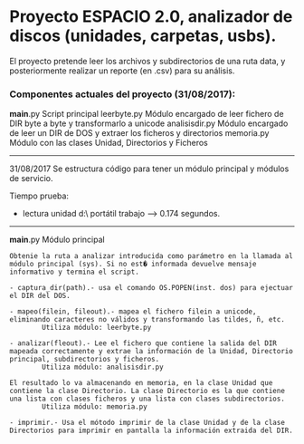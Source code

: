 # Proyecto ESPACIO 2.0, analizador de discos (unidades, carpetas, usbs).


El proyecto pretende leer los archivos y subdirectorios de una ruta data, y posteriormente realizar un reporte (en .csv) para su análisis.


### Componentes actuales del proyecto (31/08/2017):

__main__.py		Script principal
leerbyte.py		Módulo encargado de leer fichero de DIR byte a byte y transformarlo a unicode
analisisdir.py	Módulo encargado de leer un DIR de DOS y extraer los ficheros y directorios
memoria.py		Módulo con las clases Unidad, Directorios y Ficheros

---------------------------------------------------------------------------------------------------

31/08/2017	Se estructura código para tener un módulo principal y módulos de servicio.

Tiempo prueba: 

* lectura unidad d:\ portátil trabajo --> 0.174 segundos.


---------------------------------------------------------------------------------------------------


__main__.py		Módulo principal

	Obtenie la ruta a analizar introducida como parámetro en la llamada al módulo principal (sys). Si no est� informada devuelve mensaje informativo y termina el script.

   	- captura_dir(path).- usa el comando OS.POPEN(inst. dos) para ejectuar el DIR del DOS.

	- mapeo(filein, fileout).- mapea el fichero filein a unicode, eliminando caracteres no válidos y transformando las tildes, ñ, etc.
			Utiliza módulo: leerbyte.py

	- analizar(fleout).- Lee el fichero que contiene la salida del DIR mapeada correctamente y extrae la información de la Unidad, Directorio principal, subdirectorios y ficheros.
			Utiliza módulo: analisisdir.py

	El resultado lo va almacenando en memoria, en la clase Unidad que contiene la clase Directorio.	La clase Directorio es la que contiene una lista con clases ficheros y una lista con clases subdirectorios.
			Utiliza módulo: memoria.py

	- imprimir.- Usa el mótodo imprimir de la clase Unidad y de la clase Directorios para imprimir en pantalla la información extraida del DIR.
